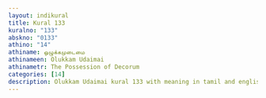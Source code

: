 ```yaml
---
layout: indikural
title: Kural 133
kuralno: "133"
abskno: "0133"
athino: "14"
athiname: ஒழுக்கமுடைமை
athinameen: Olukkam Udaimai
athinametr: The Possession of Decorum
categories: [14]
description: Olukkam Udaimai kural 133 with meaning in tamil and english 
---
```


